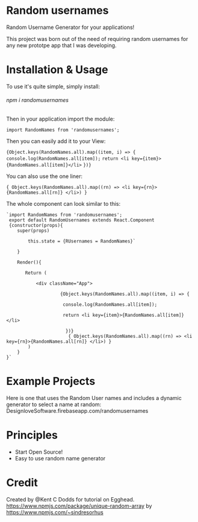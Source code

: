 # Random usernames


Random Username Generator for your applications!


This project was born out of the need of requiring random usernames for any new prototpe app that I was developing. 

# Installation & Usage

To use it's quite simple, simply install:
###### npm i randomusernames

Then in your application import the module:


`import RandomNames from 'randomusernames';`

Then you can easily add it to your View:

`{Object.keys(RandomNames.all).map((item, i) => {`
             `console.log(RandomNames.all[item]);`
           `return <li key={item}>{RandomNames.all[item]}</li>`
 `})}`
 
 You can also use the one liner:
 
 `{ Object.keys(RandomNames.all).map((rn) => <li key={rn}>{RandomNames.all[rn]} </li>) }`
        
The whole component can look similar to this:

    `import RandomNames from 'randomusernames';
     export default RandomUsernames extends React.Component
     {constructor(props){
        super(props)
        
            this.state = {RUsernames = RandomNames}`
            
        }
        
        Render(){
        
           Return (
            
               <div className="App">
               
                        {Object.keys(RandomNames.all).map((item, i) => {
                        
                         console.log(RandomNames.all[item]);
                         
                         return <li key={item}>{RandomNames.all[item]}</li>
                        
                          })}
                           { Object.keys(RandomNames.all).map((rn) => <li key={rn}>{RandomNames.all[rn]} </li>) }    
            )
        }
    }`



# Example Projects
Here is one that uses the Random User names and includes a dynamic generator to select a name at random:
DesignloveSoftware.firebaseapp.com/randomusernames

# Principles
*  Start Open Source!
*  Easy to use random name generator

# Credit
Created by @Kent C Dodds for tutorial on Egghead. https://www.npmjs.com/package/unique-random-array by https://www.npmjs.com/~sindresorhus


